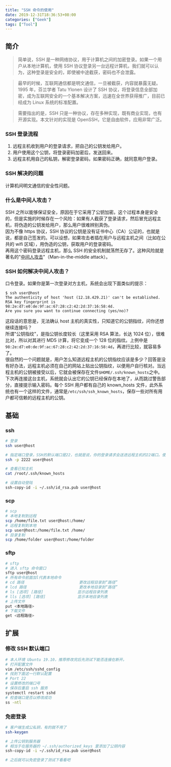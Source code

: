 ```yaml
---
title: "SSH 命令的使用"
date: 2019-12-31T18:36:53+08:00
categories: ["Geek"]
tags: ["Tool"]
---
```


## 简介

> 简单说，SSH 是一种网络协议，用于计算机之间的加密登录。如果一个用户从本地计算机，使用 SSH 协议登录另一台远程计算机，我们就可以认为，这种登录是安全的，即使被中途截获，密码也不会泄露。

> 最早的时候，互联网通信都是明文通信，一旦被截获，内容就暴露无疑。1995 年，芬兰学者 Tatu Ylonen 设计了 SSH 协议，将登录信息全部加密，成为互联网安全的一个基本解决方案，迅速在全世界获得推广，目前已经成为 Linux 系统的标准配置。

> 需要指出的是，SSH 只是一种协议，存在多种实现，既有商业实现，也有开源实现。本文针对的实现是 OpenSSH，它是自由软件，应用非常广泛。

### SSH 登录流程

1. 远程主机收到用户的登录请求，把自己的公钥发给用户。
2. 用户使用这个公钥，将登录密码加密后，发送回来。
3. 远程主机用自己的私钥，解密登录密码，如果密码正确，就同意用户登录。

### SSH 解决的问题

计算机间明文通信的安全性问题。

### 什么是中间人攻击？

SSH 之所以能够保证安全，原因在于它采用了公钥加密。这个过程本身是安全的，但是实施的时候存在一个风险：如果有人截获了登录请求，然后冒充远程主机，将伪造的公钥发给用户，那么用户很难辨别真伪。  
因为不像 https 协议，SSH 协议的公钥是没有证书中心（CA）公证的，也就是说，都是自己签发的。可以设想，如果攻击者插在用户与远程主机之间（比如在公共的 wifi 区域），用伪造的公钥，获取用户的登录密码。  
再用这个密码登录远程主机，那么 SSH 的安全机制就荡然无存了。这种风险就是著名的"[中间人攻击](https://en.wikipedia.org/wiki/Man-in-the-middle_attack)"（Man-in-the-middle attack）。

### SSH 如何解决中间人攻击？

口令登录。如果你是第一次登录对方主机，系统会出现下面类似的提示：

```
$ ssh user@host
The authenticity of host 'host (12.18.429.21)' can't be established.
RSA key fingerprint is 98:2e:d7:e0:de:9f:ac:67:28:c2:42:2d:37:16:58:4d.
Are you sure you want to continue connecting (yes/no)?
```

这段话的意思是，无法确认 host 主机的真实性，只知道它的公钥指纹，问你还想继续连接吗？  
所谓"公钥指纹"，是指公钥长度较长（这里采用 RSA 算法，长达 1024 位），很难比对，所以对其进行 MD5 计算，将它变成一个 128 位的指纹。上例中是`98:2e:d7:e0:de:9f:ac:67:28:c2:42:2d:37:16:58:4d`，再进行比较，就容易多了。  
很自然的一个问题就是，用户怎么知道远程主机的公钥指纹应该是多少？回答是没有好办法，远程主机必须在自己的网站上贴出公钥指纹，以便用户自行核对。当远程主机的公钥被接受以后，它就会被保存在文件`$HOME/.ssh/known_hosts`之中。  
下次再连接这台主机，系统就会认出它的公钥已经保存在本地了，从而跳过警告部分，直接提示输入密码。每个 SSH 用户都有自己的 known_hosts 文件，此外系统也有一个这样的文件，通常是`/etc/ssh/ssh_known_hosts`，保存一些对所有用户都可信赖的远程主机的公钥。

## 基础

### ssh

```bash
# 登录
ssh user@host

# 指定端口登录，SSH的默认端口是22，也就是说，你的登录请求会送进远程主机的22端口。使用p参数，可以修改这个端口。
ssh -p 2222 user@host

# 查看已知主机
cat /root/.ssh/known_hosts

# 设置自动登陆
ssh-copy-id -i ~/.ssh/id_rsa.pub user@host
```

### scp

```bash
# scp
# 本地复制到远程
scp /home/file.txt user@host:/home/
# 远程复制到本地
scp user@host:/home/file.txt /home/
# 目录复制
scp /home/folder user@host:/home/folder
```

### sftp

```bash
# sftp
# 进入 sftp 命令窗口
sftp user@host
# 所有命令前面加l代表本地命令
# cd 路径                        更改远程目录到“路径”
# lcd 路径                       更改本地目录到“路径”
# ls [选项] [路径]               显示远程目录列表
# lls [选项] [路径]              显示本地目录列表
# 上传文件
put <本地路径>
# 下载文件
get <远程路径>
```

## 扩展

### 修改 SSH 默认端口

```bash
# 本人环境 Ubuntu 19.10，推荐修改完后先测试下能否连接在断开。
# 打开配置文件
vim /etc/ssh/sshd_config
# 找到下面这一行默认配置
# Port 22
# 设置修改的端口号
# 保存后重启 ssh 服务
systemctl restart sshd
# 检查端口是否以修改成功
ss -ntl
```

### 免密登录

```bash
# 客户端生成公私钥，有的就不用了
ssh-keygen

# 上传公钥到服务器
# 相当于在服务器的 ~/.ssh/authorized_keys 里添加了公钥内容
ssh-copy-id -i ~/.ssh/id_rsa.pub user@host

# 之后就可以免密登录了测试下看看吧
```
